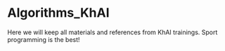Algorithms_KhAI
===============

Here we will keep all materials and references from KhAI trainings. Sport programming is the best!

